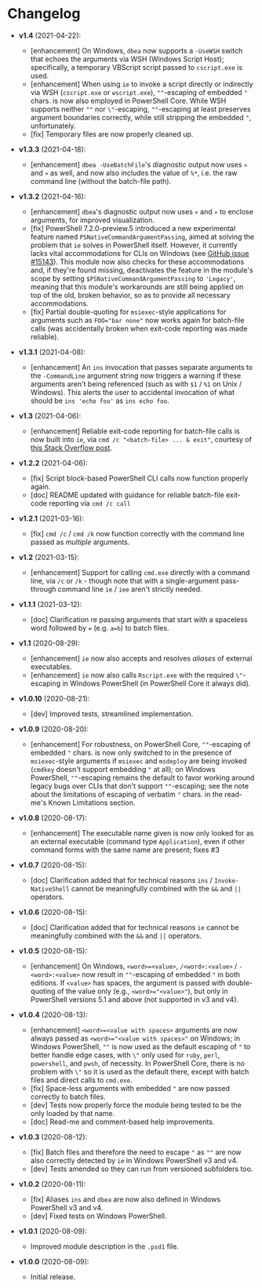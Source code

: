# Changelog

<!-- RETAIN THIS COMMENT. An entry template for a new version is automatically added each time `Invoke-psake version` is called. Fill in changes afterwards. -->

* **v1.4** (2021-04-22):
  * [enhancement] On Windows, `dbea` now supports a `-UseWSH` switch that echoes the arguments via WSH (Windows Script Host); specifically, a temporary VBScript script passed to `cscript.exe` is used.
  * [enhancement] When using `ie` to invoke a script directly or indirectly via WSH (`cscript.exe` or `wscript.exe`), `""`-escaping of embedded `"` chars. is now also employed in PowerShell Core. While WSH supports neither `""` nor `\"`-escaping, `""`-escaping at least preserves argument boundaries correctly, while still stripping the embedded `"`, unfortunately.
  * [fix] Temporary files are now properly cleaned up.

* **v1.3.3** (2021-04-18):
  * [enhancement] `dbea -UseBatchFile`'s diagnostic output now uses `«` and `»` as well, and now also includes the value of `%*`, i.e. the raw command line (without the batch-file path).

* **v1.3.2** (2021-04-16):
  * [enhancement] `dbea`'s diagnostic output now uses `«` and `»` to enclose arguments, for improved visualization.
  * [fix] PowerShell 7.2.0-preview.5 introduced a new experimental feature named `PSNativeCommandArgumentPassing`, aimed at solving the problem that `ie` solves in PowerShell itself.
    However, it currently lacks vital accommodations for CLIs on Windows (see [GitHub issue #15143](https://github.com/PowerShell/PowerShell/issues/15143)).
    This module now also checks for these accommodations and, if they're found missing, deactivates the feature in the module's scope by setting `$PSNativeCommandArgumentPassing` to `'Legacy'`, meaning that this module's workarounds are still being applied on top of the old, broken behavior, so as to provide all necessary accommodations.
  * [fix] Partial double-quoting for `msiexec`-style applications for arguments such as `FOO="bar none"` now works again for batch-file calls (was accidentally broken when exit-code reporting was made reliable).

* **v1.3.1** (2021-04-08):
  * [enhancement] An `ins` invocation that passes separate arguments to the `-CommandLine` argument string now triggers a warning if these arguments aren't being referenced (such as with `$1` / `%1` on Unix / Windows). This alerts the user to accidental invocation of what should be `ins 'echo foo'` as `ins echo foo`.

* **v1.3** (2021-04-06):
  * [enhancement] Reliable exit-code reporting for batch-file calls is now built into `ie`, via `cmd /c "<batch-file> ... & exit"`, courtesy of [this Stack Overflow post](https://stackoverflow.com/q/66975883/45375).

* **v1.2.2** (2021-04-06):
  * [fix] Script block-based PowerShell CLI calls now function properly again.
  * [doc] README updated with guidance for reliable batch-file exit-code reporting via `cmd /c call`

* **v1.2.1** (2021-03-16):
  * [fix] `cmd /c` / `cmd /k` now function correctly with the command line passed as _multiple_ arguments.

* **v1.2** (2021-03-15):
  * [enhancement] Support for calling `cmd.exe` directly with a command line, via `/c` or `/k` - though note that with a single-argument pass-through command line `ie` / `iee` aren't strictly needed.

* **v1.1.1** (2021-03-12):
  * [doc] Clarification re passing arguments that start with a spaceless word followed by `=` (e.g. `a=b`) to batch files.

* **v1.1** (2020-08-29):
  * [enhancement] `ie` now also accepts and resolves *aliases* of external executables.
  * [enhancement] `ie` now also calls `Rscript.exe` with the required `\"`-escaping in Windows PowerShell (in PowerShell Core it always did).

* **v1.0.10** (2020-08-21):
  * [dev] Improved tests, streamlined implementation.

* **v1.0.9** (2020-08-20):
  * [enhancement] For robustness, on PowerShell Core, `""`-escaping of embedded `"` chars. is now only switched to in the presence of `msiexec`-style arguments if `msiexec` and `msdeploy` are being invoked (`cmdkey` doesn't support embedding `"` at all); on Windows PowerShell, `""`-escaping remains the default to favor working around legacy bugs over CLIs that don't support `""`-escaping; see the note about the limitations of escaping of verbatim `"` chars. in the read-me's Known Limitations section.

* **v1.0.8** (2020-08-17):
  * [enhancement] The executable name given is now only looked for as an external executable (command type `Application`), even if other command forms with the same name are present; fixes #3

* **v1.0.7** (2020-08-15):
  * [doc] Clarification added that for technical reasons `ins` / `Invoke-NativeShell` cannot be meaningfully combined with the `&&` and `||` operators.

* **v1.0.6** (2020-08-15):
  * [doc] Clarification added that for technical reasons `ie` cannot be meaningfully combined with the `&&` and `||` operators.

* **v1.0.5** (2020-08-15):
  * [enhancement] On Windows, `<word>=<value>`, `/<word>:<value>` / `-<word>:<value>` now result in `""`-escaping of embedded `"` in both editions.
    If `<value>` has spaces, the argument is passed with double-quoting of the value only (e.g., `<word>="<value>"`), but only in PowerShell versions 5.1 and above (not supported in v3 and v4).

* **v1.0.4** (2020-08-13):
  * [enhancement] `<word>=<value with spaces>` arguments are now always passed as
    `<word>="<value with spaces>"` on Windows; in Windows PowerShell, `""` is now
    used as the default escaping of `"` to better handle edge cases, with `\"` only used for `ruby`, `perl`, `powershell`, and `pwsh`, of necessity.
    In PowerShell Core, there is no problem with `\"` so it is used as the default there, except with batch files and direct calls to `cmd.exe`.
  * [fix] Space-less arguments with embedded `"` are now passed correctly to batch files.
  * [dev] Tests now properly force the module being tested to be the only loaded by that name.
  * [doc] Read-me and comment-based help improvements.

* **v1.0.3** (2020-08-12):
  * [fix] Batch files and therefore the need to escape `"` as `""` are now also correctly detected by `ie` in Windows PowerShell v3 and v4.
  * [dev] Tests amended so they can run from versioned subfolders too.

* **v1.0.2** (2020-08-11):
  * [fix] Aliases `ins` and `dbea` are now also defined in Windows PowerShell v3 and v4.
  * [dev] Fixed tests on Windows PowerShell.

* **v1.0.1** (2020-08-09):
  * Improved module description in the `.psd1` file.

* **v1.0.0** (2020-08-09):
  * Initial release.
